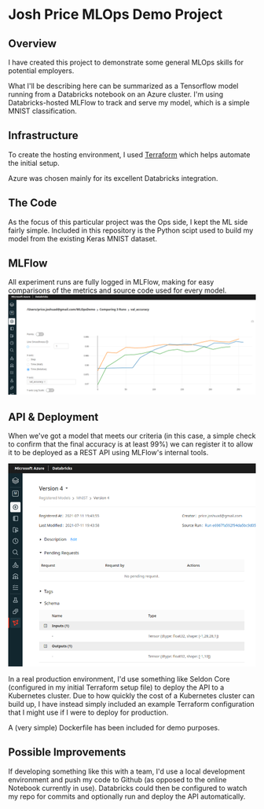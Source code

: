 # Josh Price MLOps Demo Project

## Overview
I have created this project to demonstrate some general MLOps skills for potential employers.  

What I'll be describing here can be summarized as a Tensorflow model running from a Databricks notebook on an Azure cluster.  I'm using Databricks-hosted MLFlow to track and serve my model, which is a simple MNIST classification.

## Infrastructure
To create the hosting environment, I used [Terraform](https://www.terraform.io/) which helps automate the initial setup.  

Azure was chosen mainly for its excellent Databricks integration.

## The Code
As the focus of this particular project was the Ops side, I kept the ML side fairly simple.  Included in this repository is the Python scipt used to build my model from the existing Keras MNIST dataset.

## MLFlow
All experiment runs are fully logged in MLFlow, making for easy comparisons of the metrics and source code used for every model.
![Example accuracy comparison](./images/comparison.png)
## API & Deployment
When we've got a model that meets our criteria (in this case, a simple check to confirm that the final accuracy is at least 99%) we can register it to allow it to be deployed as a REST API using MLFlow's internal tools.

![API schema](./images/API.png)

In a real production environment, I'd use something like Seldon Core (configured in my initial Terraform setup file) to deploy the API to a Kubernetes cluster.  Due to how quickly the cost of a Kubernetes cluster can build up, I have instead simply included an example Terraform configuration that I might use if I were to deploy for production.

A (very simple) Dockerfile has been included for demo purposes.

## Possible Improvements
If developing something like this with a team, I'd use a local development environment and push my code to Github (as opposed to the online Notebook currently in use).  Databricks could then be configured to watch my repo for commits and optionally run and deploy the API automatically.  
